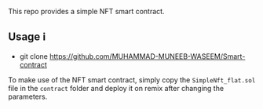 This repo provides a simple NFT smart contract.

## Usage ℹ️

* git clone https://github.com/MUHAMMAD-MUNEEB-WASEEM/Smart-contract

To make use of the NFT smart contract, simply copy the `SimpleNft_flat.sol` file in the `contract` folder and deploy it on remix after changing the parameters.



